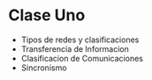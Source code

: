# Clase Uno
* Tipos de redes y clasificaciones
* Transferencia de Informacion
* Clasificacion de Comunicaciones
* Sincronismo
